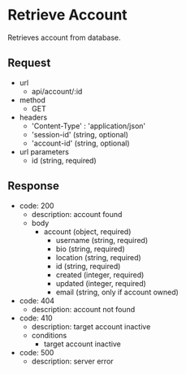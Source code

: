 # Retrieve Account
Retrieves account from database.

## Request
- url
  - api/account/:id
- method
  - GET
- headers
  - 'Content-Type' : 'application/json'
  - 'session-id' (string, optional)
  - 'account-id' (string, optional)
- url parameters
  - id (string, required)

## Response
- code: 200
  - description: account found
  - body
    - account (object, required)
      - username (string, required)
      - bio (string, required)
      - location (string, required)
      - id (string, required)
      - created (integer, required)
      - updated (integer, required)
      - email (string, only if account owned)
- code: 404
  - description: account not found
- code: 410
  - description: target account inactive
  - conditions
    - target account inactive
- code: 500
  - description: server error
